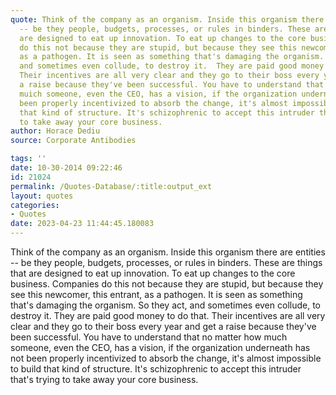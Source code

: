 ```yaml
---
quote: Think of the company as an organism. Inside this organism there are entities
  -- be they people, budgets, processes, or rules in binders. These are things that
  are designed to eat up innovation. To eat up changes to the core business. Companies
  do this not because they are stupid, but because they see this newcomer, this entrant,
  as a pathogen. It is seen as something that's damaging the organism. So they act,
  and sometimes even collude, to destroy it.  They are paid good money to do that.
  Their incentives are all very clear and they go to their boss every year and get
  a raise because they've been successful. You have to understand that no matter how
  muich someone, even the CEO, has a vision, if the organization underneath has not
  been properly incentivized to absorb the change, it's almost impossible to build
  that kind of structure. It's schizophrenic to accept this intruder that's trying
  to take away your core business.
author: Horace Dediu
source: Corporate Antibodies

tags: ''
date: 10-30-2014 09:22:46
id: 21024
permalink: /Quotes-Database/:title:output_ext
layout: quotes
categories:
- Quotes
date: 2023-04-23 11:44:45.180083
---
```

Think of the company as an organism. Inside this organism there are entities -- be they people, budgets, processes, or rules in binders. These are things that are designed to eat up innovation. To eat up changes to the core business. Companies do this not because they are stupid, but because they see this newcomer, this entrant, as a pathogen. It is seen as something that's damaging the organism. So they act, and sometimes even collude, to destroy it.  They are paid good money to do that. Their incentives are all very clear and they go to their boss every year and get a raise because they've been successful. You have to understand that no matter how much someone, even the CEO, has a vision, if the organization underneath has not been properly incentivized to absorb the change, it's almost impossible to build that kind of structure. It's schizophrenic to accept this intruder that's trying to take away your core business.
